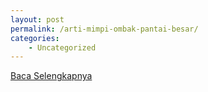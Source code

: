 ```yaml
---
layout: post
permalink: /arti-mimpi-ombak-pantai-besar/
categories:
    - Uncategorized
---
```


[Baca Selengkapnya](/07)